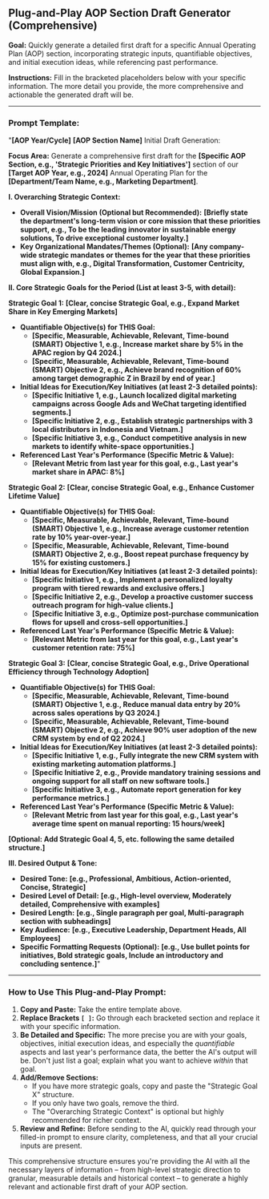 ## Plug-and-Play AOP Section Draft Generator (Comprehensive)

**Goal:** Quickly generate a detailed first draft for a specific Annual Operating Plan (AOP) section, incorporating strategic inputs, quantifiable objectives, and initial execution ideas, while referencing past performance.

**Instructions:** Fill in the bracketed placeholders below with your specific information. The more detail you provide, the more comprehensive and actionable the generated draft will be.

---

### Prompt Template:

"**[AOP Year/Cycle]** **[AOP Section Name]** Initial Draft Generation:

**Focus Area:** Generate a comprehensive first draft for the **[Specific AOP Section, e.g., 'Strategic Priorities and Key Initiatives']** section of our **[Target AOP Year, e.g., 2024]** Annual Operating Plan for the **[Department/Team Name, e.g., Marketing Department]**.

**I. Overarching Strategic Context:**
   * **Overall Vision/Mission (Optional but Recommended):** **[Briefly state the department's long-term vision or core mission that these priorities support, e.g., To be the leading innovator in sustainable energy solutions, To drive exceptional customer loyalty.]**
   * **Key Organizational Mandates/Themes (Optional):** **[Any company-wide strategic mandates or themes for the year that these priorities must align with, e.g., Digital Transformation, Customer Centricity, Global Expansion.]**

**II. Core Strategic Goals for the Period (List at least 3-5, with detail):**

   **Strategic Goal 1:** **[Clear, concise Strategic Goal, e.g., Expand Market Share in Key Emerging Markets]**
   * **Quantifiable Objective(s) for THIS Goal:**
      * **[Specific, Measurable, Achievable, Relevant, Time-bound (SMART) Objective 1, e.g., Increase market share by 5% in the APAC region by Q4 2024.]**
      * **[Specific, Measurable, Achievable, Relevant, Time-bound (SMART) Objective 2, e.g., Achieve brand recognition of 60% among target demographic Z in Brazil by end of year.]**
   * **Initial Ideas for Execution/Key Initiatives (at least 2-3 detailed points):**
      * **[Specific Initiative 1, e.g., Launch localized digital marketing campaigns across Google Ads and WeChat targeting identified segments.]**
      * **[Specific Initiative 2, e.g., Establish strategic partnerships with 3 local distributors in Indonesia and Vietnam.]**
      * **[Specific Initiative 3, e.g., Conduct competitive analysis in new markets to identify white-space opportunities.]**
   * **Referenced Last Year's Performance (Specific Metric & Value):**
      * **[Relevant Metric from last year for this goal, e.g., Last year's market share in APAC: 8%]**

   **Strategic Goal 2:** **[Clear, concise Strategic Goal, e.g., Enhance Customer Lifetime Value]**
   * **Quantifiable Objective(s) for THIS Goal:**
      * **[Specific, Measurable, Achievable, Relevant, Time-bound (SMART) Objective 1, e.g., Increase average customer retention rate by 10% year-over-year.]**
      * **[Specific, Measurable, Achievable, Relevant, Time-bound (SMART) Objective 2, e.g., Boost repeat purchase frequency by 15% for existing customers.]**
   * **Initial Ideas for Execution/Key Initiatives (at least 2-3 detailed points):**
      * **[Specific Initiative 1, e.g., Implement a personalized loyalty program with tiered rewards and exclusive offers.]**
      * **[Specific Initiative 2, e.g., Develop a proactive customer success outreach program for high-value clients.]**
      * **[Specific Initiative 3, e.g., Optimize post-purchase communication flows for upsell and cross-sell opportunities.]**
   * **Referenced Last Year's Performance (Specific Metric & Value):**
      * **[Relevant Metric from last year for this goal, e.g., Last year's customer retention rate: 75%]**

   **Strategic Goal 3:** **[Clear, concise Strategic Goal, e.g., Drive Operational Efficiency through Technology Adoption]**
   * **Quantifiable Objective(s) for THIS Goal:**
      * **[Specific, Measurable, Achievable, Relevant, Time-bound (SMART) Objective 1, e.g., Reduce manual data entry by 20% across sales operations by Q3 2024.]**
      * **[Specific, Measurable, Achievable, Relevant, Time-bound (SMART) Objective 2, e.g., Achieve 90% user adoption of the new CRM system by end of Q2 2024.]**
   * **Initial Ideas for Execution/Key Initiatives (at least 2-3 detailed points):**
      * **[Specific Initiative 1, e.g., Fully integrate the new CRM system with existing marketing automation platforms.]**
      * **[Specific Initiative 2, e.g., Provide mandatory training sessions and ongoing support for all staff on new software tools.]**
      * **[Specific Initiative 3, e.g., Automate report generation for key performance metrics.]**
   * **Referenced Last Year's Performance (Specific Metric & Value):**
      * **[Relevant Metric from last year for this goal, e.g., Last year's average time spent on manual reporting: 15 hours/week]**

   **[Optional: Add Strategic Goal 4, 5, etc. following the same detailed structure.]**

**III. Desired Output & Tone:**
   * **Desired Tone:** **[e.g., Professional, Ambitious, Action-oriented, Concise, Strategic]**
   * **Desired Level of Detail:** **[e.g., High-level overview, Moderately detailed, Comprehensive with examples]**
   * **Desired Length:** **[e.g., Single paragraph per goal, Multi-paragraph section with subheadings]**
   * **Key Audience:** **[e.g., Executive Leadership, Department Heads, All Employees]**
   * **Specific Formatting Requests (Optional):** **[e.g., Use bullet points for initiatives, Bold strategic goals, Include an introductory and concluding sentence.]**"

---

### How to Use This Plug-and-Play Prompt:

1.  **Copy and Paste:** Take the entire template above.
2.  **Replace Brackets `[ ]`:** Go through each bracketed section and replace it with your specific information.
3.  **Be Detailed and Specific:** The more precise you are with your goals, objectives, initial execution ideas, and especially the *quantifiable* aspects and last year's performance data, the better the AI's output will be. Don't just list a goal; explain what you want to achieve *within* that goal.
4.  **Add/Remove Sections:**
    *   If you have more strategic goals, copy and paste the "Strategic Goal X" structure.
    *   If you only have two goals, remove the third.
    *   The "Overarching Strategic Context" is optional but highly recommended for richer context.
5.  **Review and Refine:** Before sending to the AI, quickly read through your filled-in prompt to ensure clarity, completeness, and that all your crucial inputs are present.

This comprehensive structure ensures you're providing the AI with all the necessary layers of information – from high-level strategic direction to granular, measurable details and historical context – to generate a highly relevant and actionable first draft of your AOP section.
